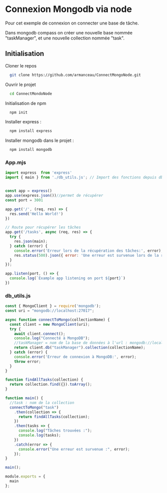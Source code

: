 
# Connexion Mongodb via node

Pour cet exemple de connexion on connecter une base de tâche.

Dans mongodb compass on créer une nouvelle base nommée "taskManager", et une nouvelle collection nommée "task".



## Initialisation

Cloner le repos

```bash
  git clone https://github.com/armanceau/ConnectMongoNode.git
```

Ouvrir le projet
```bash
  cd ConnectMondoNode
```

Initialisation de npm
```bash
  npm init
```

Installer express :
```bash
  npm install express
```

Installer mongodb dans le projet :
```bash
  npm install mongodb
```

### App.mjs

```js
import express  from 'express'
import { main } from './db_utils.js'; // Import des fonctions depuis db_utils.js


const app = express()
app.use(express.json())//permet de récupérer
const port = 3001

app.get('/', (req, res) => {
  res.send('Hello World!')
})

// Route pour récupérer les tâches
app.get('/tasks', async (req, res) => {
  try {   
    res.json(main);                                   
  } catch (error) {
    console.error('Erreur lors de la récupération des tâches:', error);
    res.status(500).json({ error: 'Une erreur est survenue lors de la récupération des tâches.' });
  }
});

app.listen(port, () => {
  console.log(`Example app listening on port ${port}`)
})
```

### db_utils.js

```js
const { MongoClient } = require('mongodb');
const uri = "mongodb://localhost:27017";

async function connectToMongo(collectionName) {
  const client = new MongoClient(uri);
  try {
    await client.connect();
    console.log("Connecté à MongoDB");
    //taskManager = nom de la base de données à l'url : mongodb://localhost:27017
    return client.db("taskManager").collection(collectionName);
  } catch (error) {
    console.error('Erreur de connexion à MongoDB:', error);
    throw error;
  }
}

function findAllTasks(collection) {
  return collection.find({}).toArray();
}

function main() {
  //task : nom de la collection
  connectToMongo("task")
    .then(collection => {
      return findAllTasks(collection);
    })
    .then(tasks => {
      console.log("Tâches trouvées :");
      console.log(tasks);
    })
    .catch(error => {
      console.error("Une erreur est survenue :", error);
    });
}

main();

module.exports = {
  main
};
```